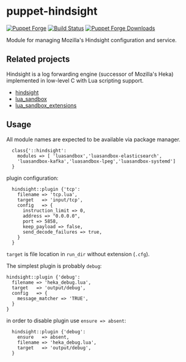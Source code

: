# puppet-hindsight

[![Puppet
Forge](http://img.shields.io/puppetforge/v/deric/hindsight.svg)](https://forge.puppetlabs.com/deric/hindsight) [![Build Status](https://travis-ci.org/deric/puppet-hindsight.svg?branch=master)](https://travis-ci.org/deric/puppet-hindsight) [![Puppet Forge
Downloads](http://img.shields.io/puppetforge/dt/deric/hindsight.svg)](https://forge.puppetlabs.com/deric/hindsight/scores)

Module for managing Mozilla's Hindsight configuration and service.

## Related projects

Hindsight is a log forwarding engine (successor of Mozilla's Heka) implemented in low-level C with Lua scripting support.

  * [hindsight](https://github.com/mozilla-services/hindsight)
  * [lua_sandbox](https://github.com/mozilla-services/lua_sandbox)
  * [lua_sandbox_extensions](https://github.com/mozilla-services/lua_sandbox_extensions)

## Usage

All module names are expected to be available via package manager.

```puppet
  class{'::hindsight':
    modules => [ 'luasandbox','luasandbox-elasticsearch',
    'luasandbox-kafka','luasandbox-lpeg','luasandbox-systemd']
  }
```
plugin configuration:

```puppet
  hindsight::plugin {'tcp':
    filename => 'tcp.lua',
    target   => 'input/tcp',
    config   => {
      instruction_limit => 0,
      address => "0.0.0.0",
      port => 5858,
      keep_payload => false,
      send_decode_failures => true,
    }
  }
```
`target` is file location in `run_dir` without extension (`.cfg`).

The simplest plugin is probably `debug`:

```puppet
hindsight::plugin {'debug':
  filename => 'heka_debug.lua',
  target   => 'output/debug',
  config   => {
    message_matcher => 'TRUE',
  }
}
```
in order to disable plugin use `ensure => absent`:

```puppet
  hindsight::plugin {'debug':
    ensure   => absent,
    filename => 'heka_debug.lua',
    target   => 'output/debug',
  }
```

